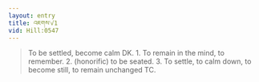 ```yaml
---
layout: entry
title: འཇགས་√1
vid: Hill:0547
---
```

> To be settled, become calm DK\. 1\. To remain in the mind, to remember\. 2\. (honorific) to be seated\. 3\. To settle, to calm down, to become still, to remain unchanged TC\.


